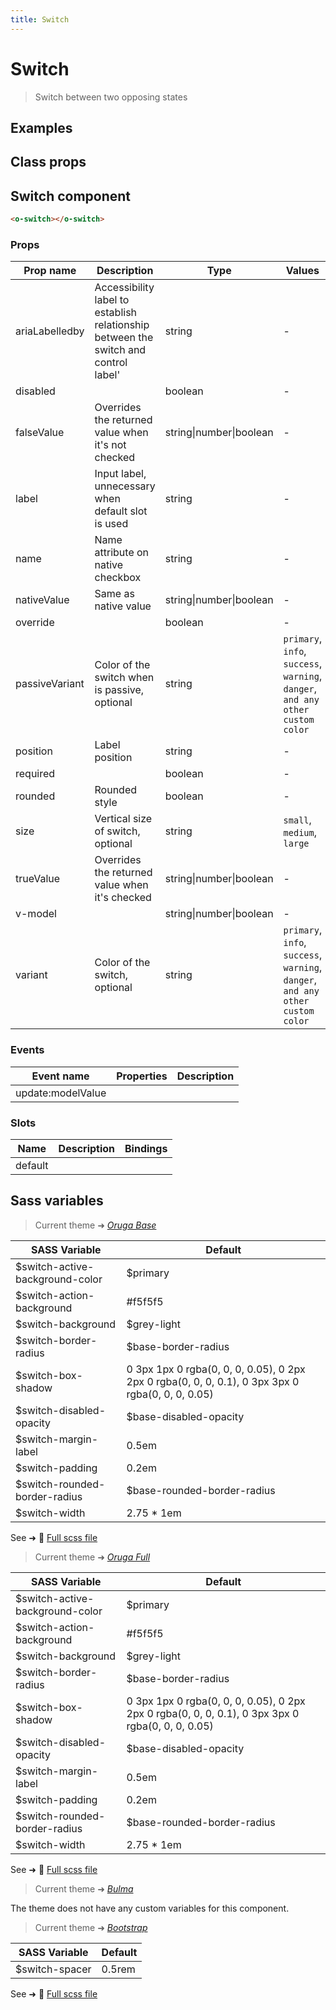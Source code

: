 ```yaml
---
title: Switch
---
```


# Switch

<div class="vp-doc">

> Switch between two opposing states

<Carbon />
</div>

<div class="vp-example">

## Examples

<example-switch />

</div>
<div class="vp-example">

## Class props

<inspector-switch-viewer />

</div>

<div class="vp-doc">

## Switch component

```html
<o-switch></o-switch>
```

### Props

| Prop name      | Description                                                                         | Type                    | Values                                                                          | Default   |
| -------------- | ----------------------------------------------------------------------------------- | ----------------------- | ------------------------------------------------------------------------------- | --------- |
| ariaLabelledby | Accessibility label to establish relationship between the switch and control label' | string                  | -                                                                               |           |
| disabled       |                                                                                     | boolean                 | -                                                                               |           |
| falseValue     | Overrides the returned value when it's not checked                                  | string\|number\|boolean | -                                                                               | false     |
| label          | Input label, unnecessary when default slot is used                                  | string                  | -                                                                               | undefined |
| name           | Name attribute on native checkbox                                                   | string                  | -                                                                               |           |
| nativeValue    | Same as native value                                                                | string\|number\|boolean | -                                                                               |           |
| override       |                                                                                     | boolean                 | -                                                                               |           |
| passiveVariant | Color of the switch when is passive, optional                                       | string                  | `primary`, `info`, `success`, `warning`, `danger`, `and any other custom color` |           |
| position       | Label position                                                                      | string                  | -                                                                               | "right"   |
| required       |                                                                                     | boolean                 | -                                                                               |           |
| rounded        | Rounded style                                                                       | boolean                 | -                                                                               | true      |
| size           | Vertical size of switch, optional                                                   | string                  | `small`, `medium`, `large`                                                      |           |
| trueValue      | Overrides the returned value when it's checked                                      | string\|number\|boolean | -                                                                               | true      |
| v-model        |                                                                                     | string\|number\|boolean | -                                                                               |           |
| variant        | Color of the switch, optional                                                       | string                  | `primary`, `info`, `success`, `warning`, `danger`, `and any other custom color` |           |

### Events

| Event name        | Properties | Description |
| ----------------- | ---------- | ----------- |
| update:modelValue |            |

### Slots

| Name    | Description | Bindings |
| ------- | ----------- | -------- |
| default |             |          |

</div>

<div class="vp-doc">

## Sass variables

<div class="theme-orugabase">

> Current theme ➜ _[Oruga Base](https://github.com/oruga-ui/theme-oruga)_

| SASS Variable                   | Default                                                                                          |
| ------------------------------- | ------------------------------------------------------------------------------------------------ |
| $switch-active-background-color | $primary                                                                                         |
| $switch-action-background       | #f5f5f5                                                                                          |
| $switch-background              | $grey-light                                                                                      |
| $switch-border-radius           | $base-border-radius                                                                              |
| $switch-box-shadow              | 0 3px 1px 0 rgba(0, 0, 0, 0.05), 0 2px 2px 0 rgba(0, 0, 0, 0.1), 0 3px 3px 0 rgba(0, 0, 0, 0.05) |
| $switch-disabled-opacity        | $base-disabled-opacity                                                                           |
| $switch-margin-label            | 0.5em                                                                                            |
| $switch-padding                 | 0.2em                                                                                            |
| $switch-rounded-border-radius   | $base-rounded-border-radius                                                                      |
| $switch-width                   | 2.75 \* 1em                                                                                      |

See ➜ 📄 [Full scss file](https://github.com/oruga-ui/theme-oruga/tree/main/src/assets/scss/components/_switch.scss)

</div><div class="theme-orugafull">

> Current theme ➜ _[Oruga Full](https://github.com/oruga-ui/theme-oruga)_

| SASS Variable                   | Default                                                                                          |
| ------------------------------- | ------------------------------------------------------------------------------------------------ |
| $switch-active-background-color | $primary                                                                                         |
| $switch-action-background       | #f5f5f5                                                                                          |
| $switch-background              | $grey-light                                                                                      |
| $switch-border-radius           | $base-border-radius                                                                              |
| $switch-box-shadow              | 0 3px 1px 0 rgba(0, 0, 0, 0.05), 0 2px 2px 0 rgba(0, 0, 0, 0.1), 0 3px 3px 0 rgba(0, 0, 0, 0.05) |
| $switch-disabled-opacity        | $base-disabled-opacity                                                                           |
| $switch-margin-label            | 0.5em                                                                                            |
| $switch-padding                 | 0.2em                                                                                            |
| $switch-rounded-border-radius   | $base-rounded-border-radius                                                                      |
| $switch-width                   | 2.75 \* 1em                                                                                      |

See ➜ 📄 [Full scss file](https://github.com/oruga-ui/theme-oruga/tree/main/src/assets/scss/components/_switch.scss)

</div><div class="theme-bulma">

> Current theme ➜ _[Bulma](https://github.com/oruga-ui/theme-bulma)_

<p>The theme does not have any custom variables for this component.</p>
</div><div class="theme-bootstrap">

> Current theme ➜ _[Bootstrap](https://github.com/oruga-ui/theme-bootstrap)_

| SASS Variable  | Default |
| -------------- | ------- |
| $switch-spacer | 0.5rem  |

See ➜ 📄 [Full scss file](https://github.com/oruga-ui/theme-bootstrap/tree/main/src/assets/scss/components/_switch.scss)

</div>

</div>
